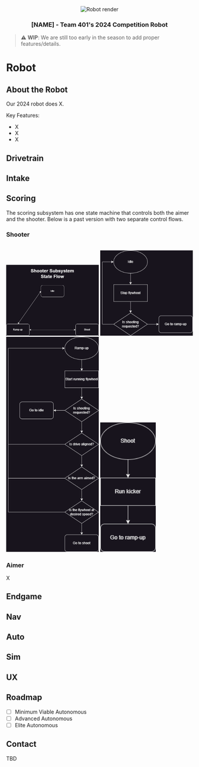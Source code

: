 <div align="center">
  <img src="images/render" alt="Robot render" width="150" height="150">
  <h3 align="center">[NAME] - Team 401's 2024 Competition Robot</h3>
</div>

> :warning: **WIP**: We are still too early in the season to add proper features/details.

# Robot

## About the Robot
Our 2024 robot does X.

Key Features:
* X
* X
* X

## Drivetrain

## Intake

## Scoring
The scoring subsystem has one state machine that controls both the aimer and the shooter. Below is a past version with two separate control flows.

### Shooter
<br>
<img src="images/ShooterStates.png" alt="shooter-states" width="250">
<img src="images/idleShooter.png" alt="idle" width="250">
<img src="images/rampShooter.png" alt="ramp-up" width="250">
<img src="images/shootShooter.png" alt="shoot" width="150">

### Aimer
X

## Endgame

## Nav

## Auto

## Sim

## UX


## Roadmap
- [ ] Minimum Viable Autonomous
- [ ] Advanced Autonomous
- [ ] Elite Autonomous

## Contact
TBD

